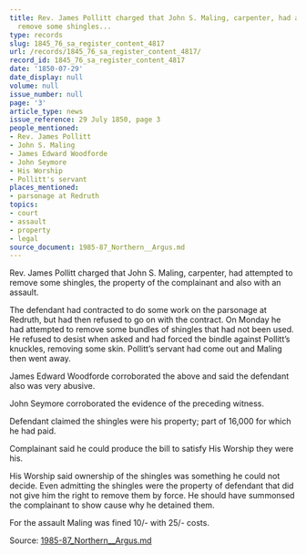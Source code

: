```yaml
---
title: Rev. James Pollitt charged that John S. Maling, carpenter, had attempted to
  remove some shingles...
type: records
slug: 1845_76_sa_register_content_4817
url: /records/1845_76_sa_register_content_4817/
record_id: 1845_76_sa_register_content_4817
date: '1850-07-29'
date_display: null
volume: null
issue_number: null
page: '3'
article_type: news
issue_reference: 29 July 1850, page 3
people_mentioned:
- Rev. James Pollitt
- John S. Maling
- James Edward Woodforde
- John Seymore
- His Worship
- Pollitt's servant
places_mentioned:
- parsonage at Redruth
topics:
- court
- assault
- property
- legal
source_document: 1985-87_Northern__Argus.md
---
```


Rev. James Pollitt charged that John S. Maling, carpenter, had attempted to remove some shingles, the property of the complainant and also with an assault.

The defendant had contracted to do some work on the parsonage at Redruth, but had then refused to go on with the contract.  On Monday he had attempted to remove some bundles of shingles that had not been used.  He refused to desist when asked and had forced the bindle against Pollitt’s knuckles, removing some skin.  Pollitt’s servant had come out and Maling then went away.

James Edward Woodforde corroborated the above and said the defendant also was very abusive.

John Seymore corroborated the evidence of the preceding witness.

Defendant claimed the shingles were his property; part of 16,000 for which he had paid.

Complainant said he could produce the bill to satisfy His Worship they were his.

His Worship said ownership of the shingles was something he could not decide.  Even admitting the shingles were the property of defendant that did not give him the right to remove them by force.  He should have summonsed the complainant to show cause why he detained them.

For the assault Maling was fined 10/- with 25/- costs.

Source: [1985-87_Northern__Argus.md](/downloads/markdown/1985-87_Northern__Argus.md)
